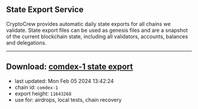 ## State Export Service
CryptoCrew provides automatic daily state exports for all chains we validate. State export files can be used as genesis files and are a snapshot of the current blockchain state, including all validators, accounts, balances and delegations.

---
**Download: [comdex-1 state export](https://dl.ccvalidators.com/SERVICE/comdex/comdex-1_export_11643268.json)**
---

- last updated: Mon Feb 05 2024 13:42:24
- chain id: `comdex-1`
- export height: `11643268`
- use for: airdrops, local tests, chain recovery
